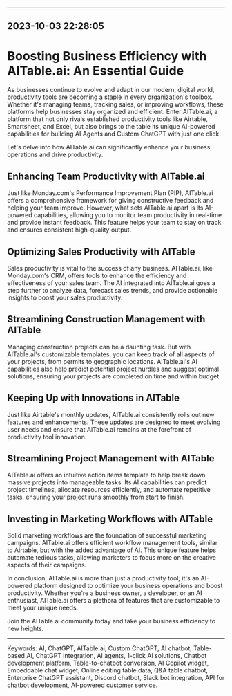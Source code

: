 

---------------------------------------------
2023-10-03 22:28:05
---------------------------------------------

# Boosting Business Efficiency with AITable.ai: An Essential Guide

As businesses continue to evolve and adapt in our modern, digital world, productivity tools are becoming a staple in every organization's toolbox. Whether it's managing teams, tracking sales, or improving workflows, these platforms help businesses stay organized and efficient. Enter AITable.ai, a platform that not only rivals established productivity tools like Airtable, Smartsheet, and Excel, but also brings to the table its unique AI-powered capabilities for building AI Agents and Custom ChatGPT with just one click. 

Let's delve into how AITable.ai can significantly enhance your business operations and drive productivity.

## Enhancing Team Productivity with AITable.ai

Just like Monday.com's Performance Improvement Plan (PIP), AITable.ai offers a comprehensive framework for giving constructive feedback and helping your team improve. However, what sets AITable.ai apart is its AI-powered capabilities, allowing you to monitor team productivity in real-time and provide instant feedback. This feature helps your team to stay on track and ensures consistent high-quality output.

## Optimizing Sales Productivity with AITable

Sales productivity is vital to the success of any business. AITable.ai, like Monday.com's CRM, offers tools to enhance the efficiency and effectiveness of your sales team. The AI integrated into AITable.ai goes a step further to analyze data, forecast sales trends, and provide actionable insights to boost your sales productivity.

## Streamlining Construction Management with AITable

Managing construction projects can be a daunting task. But with AITable.ai's customizable templates, you can keep track of all aspects of your projects, from permits to geographic locations. AITable.ai's AI capabilities also help predict potential project hurdles and suggest optimal solutions, ensuring your projects are completed on time and within budget.

## Keeping Up with Innovations in AITable

Just like Airtable's monthly updates, AITable.ai consistently rolls out new features and enhancements. These updates are designed to meet evolving user needs and ensure that AITable.ai remains at the forefront of productivity tool innovation.

## Streamlining Project Management with AITable

AITable.ai offers an intuitive action items template to help break down massive projects into manageable tasks. Its AI capabilities can predict project timelines, allocate resources efficiently, and automate repetitive tasks, ensuring your project runs smoothly from start to finish.

## Investing in Marketing Workflows with AITable

Solid marketing workflows are the foundation of successful marketing campaigns. AITable.ai offers efficient workflow management tools, similar to Airtable, but with the added advantage of AI. This unique feature helps automate tedious tasks, allowing marketers to focus more on the creative aspects of their campaigns.

In conclusion, AITable.ai is more than just a productivity tool; it's an AI-powered platform designed to optimize your business operations and boost productivity. Whether you're a business owner, a developer, or an AI enthusiast, AITable.ai offers a plethora of features that are customizable to meet your unique needs. 

Join the AITable.ai community today and take your business efficiency to new heights.

---

Keywords: AI, ChatGPT, AITable.ai, Custom ChatGPT, AI chatbot, Table-based AI, ChatGPT integration, AI agents, 1-click AI solutions, Chatbot development platform, Table-to-chatbot conversion, AI Copilot widget, Embeddable chat widget, Online editing table data, Q&A table chatbot, Enterprise ChatGPT assistant, Discord chatbot, Slack bot integration, API for chatbot development, AI-powered customer service.